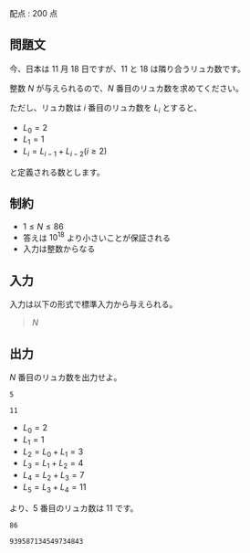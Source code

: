 配点 : $200$ 点

## 問題文

今、日本は $11$ 月 $18$ 日ですが、$11$ と $18$ は隣り合うリュカ数です。

整数 $N$ が与えられるので、$N$ 番目のリュカ数を求めてください。

ただし、リュカ数は $i$ 番目のリュカ数を $L_i$ とすると、

- $L_0=2$
- $L_1=1$
- $L_i=L_{i-1}+L_{i-2} (i \geq 2)$

と定義される数とします。

## 制約

- $1 \leq N \leq 86$
- 答えは $10^{18}$ より小さいことが保証される
- 入力は整数からなる

## 入力

入力は以下の形式で標準入力から与えられる。

> $N$

## 出力

$N$ 番目のリュカ数を出力せよ。

```input1
5
```

```output1
11
```

- $L_0=2$
- $L_1=1$
- $L_2=L_0+L_1=3$
- $L_3=L_1+L_2=4$
- $L_4=L_2+L_3=7$
- $L_5=L_3+L_4=11$

より、$5$ 番目のリュカ数は $11$ です。

```input2
86
```

```output2
939587134549734843
```